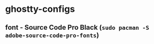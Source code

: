 # ghostty-configs
## font - Source Code Pro Black (```sudo pacman -S adobe-source-code-pro-fonts```)
